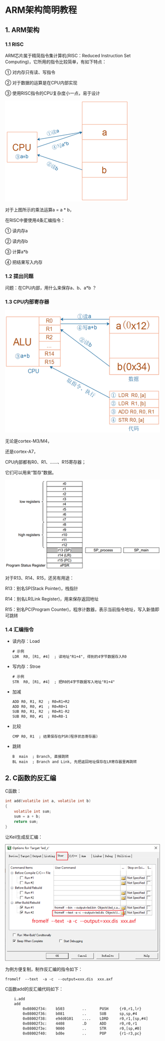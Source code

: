 # ARM架构简明教程

## 1. ARM架构

### 1.1 RISC

ARM芯片属于精简指令集计算机(RISC：Reduced Instruction Set Computing)，它所用的指令比较简单，有如下特点：

① 对内存只有读、写指令

② 对于数据的运算是在CPU内部实现

③ 使用RISC指令的CPU复杂度小一点，易于设计

![image-20230822131637146](pic/09_arm.png)

对于上图所示的乘法运算a = a * b，

在RISC中要使用4条汇编指令：

① 读内存a

② 读内存b

③ 计算a*b

④ 把结果写入内存



### 1.2 提出问题

问题：在CPU内部，用什么来保存a、b、a*b ？



### 1.3 CPU内部寄存器

![image-20230822131813848](pic/10_cpu.png)

无论是cortex-M3/M4，

还是cortex-A7，

CPU内部都有R0、R1、……、R15寄存器；

它们可以用来“暂存”数据。

![image-20230822131905257](pic/11_regs.png)

对于R13、R14、R15，还另有用途：

R13：别名SP(Stack Pointer)，栈指针

R14：别名LR(Link Register)，用来保存返回地址

R15：别名PC(Program Counter)，程序计数器，表示当前指令地址，写入新值即可跳转



### 1.4 汇编指令

* 读内存：Load

  ```shell
  # 示例
  LDR  R0, [R1, #4]  ; 读地址"R1+4", 得到的4字节数据存入R0
  ```

* 写内存：Stroe

  ```shell
  # 示例
  STR  R0, [R1, #4]  ; 把R0的4字节数据写入地址"R1+4"
  ```

* 加减

  ```shell
  ADD R0, R1, R2  ; R0=R1+R2
  ADD R0, R0, #1  ; R0=R0+1
  SUB R0, R1, R2  ; R0=R1-R2
  SUB R0, R0, #1  ; R0=R0-1
  ```

* 比较

  ```shell
  CMP R0, R1  ; 结果保存在PSR(程序状态寄存器)
  ```

* 跳转

  ```shell
  B  main  ; Branch, 直接跳转
  BL main  ; Branch and Link, 先把返回地址保存在LR寄存器里再跳转
  ```

  



## 2. C函数的反汇编

C函数：

```c
int add(volatile int a, volatile int b)
{
	volatile int sum;
    sum = a + b;
    return sum;
}
```



让Keil生成反汇编：

![image-20230822132428937](pic/12_keil_dis.png)

为例方便复制，制作反汇编的指令如下：

```shell
fromelf  --text  -a -c  --output=xxx.dis  xxx.axf
```



C函数add的反汇编代码如下：

```shell
    i.add
    add
        0x08002f34:    b503        ..      PUSH     {r0,r1,lr}
        0x08002f36:    b081        ..      SUB      sp,sp,#4
        0x08002f38:    e9dd0101    ....    LDRD     r0,r1,[sp,#4]
        0x08002f3c:    4408        .D      ADD      r0,r0,r1
        0x08002f3e:    9000        ..      STR      r0,[sp,#0]
        0x08002f40:    bd0e        ..      POP      {r1-r3,pc}
```





​           




